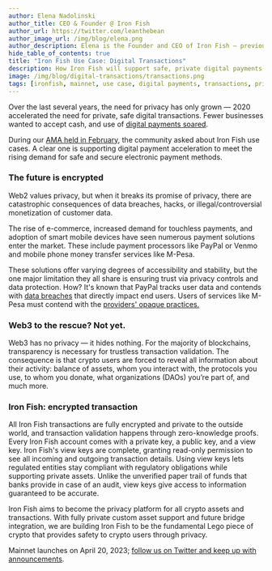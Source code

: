 ```yaml
---
author: Elena Nadolinski
author_title: CEO & Founder @ Iron Fish
author_url: https://twitter.com/leanthebean
author_image_url: /img/blog/elena.png
author_description: Elena is the Founder and CEO of Iron Fish — previously worked at Airbnb, Tilt, and Microsoft. Fell down the cryptocurrency rabbit hole in 2017. Really didn't want her insurance to know she eats pizza.
hide_table_of_contents: true
title: "Iron Fish Use Case: Digital Transactions"
description: How Iron Fish will support safe, private digital payments.
image: /img/blog/digital-transactions/transactions.png
tags: [ironfish, mainnet, use case, digital payments, transactions, privacy, Web2, Web3]
---
```

Over the last several years, the need for privacy has only grown — 2020 accelerated the need for private, safe digital transactions. Fewer businesses wanted to accept cash, and use of [digital payments soared](https://www.worldbank.org/en/news/press-release/2022/06/29/covid-19-drives-global-surge-in-use-of-digital-payments).

During our [AMA held in February](https://ironfish.network/blog/2023/03/06/ama-summary), the community asked about Iron Fish use cases. A clear one is supporting digital payment acceleration to meet the rising demand for safe and secure electronic payment methods.
### The future is encrypted
Web2 values privacy, but when it breaks its promise of privacy, there are catastrophic consequences of data breaches, hacks, or illegal/controversial monetization of customer data.

The rise of e-commerce, increased demand for touchless payments, and adoption of smart mobile devices have seen numerous payment solutions enter the market. These include payment processors like PayPal or Venmo and mobile phone money transfer services like M-Pesa.

These solutions offer varying degrees of accessibility and stability, but the one major limitation they all share is ensuring trust via privacy controls and data protection. How? It's known that PayPal tracks user data and contends with [data breaches](https://www.legalscoops.com/paypal-data-breach-exposes-personal-information-of-35000-users/) that directly impact end users. Users of services like M-Pesa must contend with the [providers' opaque practices.](https://techcabal.com/2023/03/09/m-pesa-lawsuit/)
### Web3 to the rescue? Not yet.
Web3 has no privacy — it hides nothing. For the majority of blockchains, transparency is necessary for trustless transaction validation. The consequence is that crypto users are forced to reveal all information about their activity: balance of assets, whom you interact with, the protocols you use, to whom you donate, what organizations (DAOs) you’re part of, and much more.
### Iron Fish: encrypted transaction
All Iron Fish transactions are fully encrypted and private to the outside world, and transaction validation happens through zero-knowledge proofs. Every Iron Fish account comes with a private key, a public key, and a view key. Iron Fish's view keys are complete, granting read-only permission to see all incoming and outgoing transaction details. Using view keys lets regulated entities stay compliant with regulatory obligations while supporting private assets. Unlike the unverified paper trail of funds that banks provide in case of an audit, view keys give access to information guaranteed to be accurate.

Iron Fish aims to become the privacy platform for all crypto assets and transactions. With fully private custom asset support and future bridge integration, we are building Iron Fish to be the fundamental Lego piece of crypto that provides safety to crypto users through privacy.

Mainnet launches on April 20, 2023; [follow us on Twitter and keep up with announcements](https://twitter.com/ironfishcrypto).
